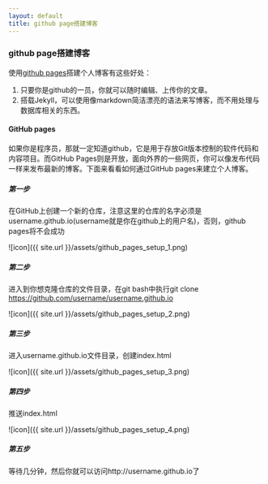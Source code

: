 ```yaml
---
layout: default
title: github page搭建博客
---
```


### github page搭建博客



使用[github pages](http://pages.github.com/)搭建个人博客有这些好处：

1. 只要你是github的一员，你就可以随时编辑、上传你的文章。
2. 搭载Jekyll，可以使用像markdown简洁漂亮的语法来写博客，而不用处理与数据库相关的东西。

#### GitHub pages

如果你是程序员，那就一定知道github，它是用于存放Git版本控制的软件代码和内容项目。而GitHub Pages则是开放，面向外界的一些网页，你可以像发布代码一样来发布最新的博客。下面来看看如何通过GitHub pages来建立个人博客。

<!--more-->

##### 第一步

在GitHub上创建一个新的仓库，注意这里的仓库的名字必须是username.github.io(username就是你在github上的用户名)，否则，github pages将不会成功

![icon]({{ site.url }}/assets/github_pages_setup_1.png)


##### 第二步

进入到你想克隆仓库的文件目录，在git bash中执行git clone https://github.com/username/username.github.io

![icon]({{ site.url }}/assets/github_pages_setup_2.png)

##### 第三步

进入username.github.io文件目录，创建index.html

![icon]({{ site.url }}/assets/github_pages_setup_3.png)

##### 第四步

推送index.html

![icon]({{ site.url }}/assets/github_pages_setup_4.png)

##### 第五步

等待几分钟，然后你就可以访问http://username.github.io了